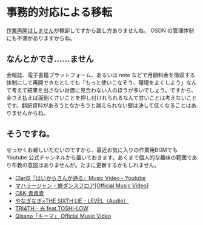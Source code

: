 # 事務的対応による移転

[作業再開はしません](https://thundervox.github.io/blog/2022-09-21-nim-lang-081.html)が棚卸しですから致し方ありませんね。 OSDN の管理体制にも不満がありますからね。　

## なんとかでき……ません

会報誌、電子書籍プラットフォーム、あるいは note などで月額料金を徴収する体制にして再開できたとしても「もっと使いこなそう、環境をよくしよう」なんて考えて結果を出さない対価に見合わない人のほうが多いでしょう。ですから、金さえ払えば面倒くさいことを押し付けれられるなんて甘いことは考えないことです。翻訳資料があろうとなかろうと越えられない壁は決して低くなることはありませんからね。

## そうですね。

せっかくお越しいただいのですから、最近お気に入りの作業用BGMでも Youtube 公式チャンネルから置いておきます。あくまで個人的な趣味の範囲であり布教の意図はありませんが。たまに更新するかもしれません。

* [ClariS『はいからさんが通る』Music Video - Youtube](http://youtube.com/watch?v=kCKEjcFMpYY)
* [マハラージャン - 蝉ダンスフロア[Official Music Video]](http://youtube.com/watch?ｖ=unnhf7gnC1s)
* [C&K-青青青](http://youtube.com/watch?v=VcuD2IhyWCk)
* [やなぎなぎ×THE SIXTH LIE - LEVEL（Audio）](http://youtube.com/watch?v=xFHDC2E4t-M)
* [TRI4TH - 光 feat.TOSHI-LOW](http://youtube.com/watch?v=HzCV3FJHy5k)
* [Qisano「キーマ」 Official Music Video](https://youtu.be/K1NfIhchpNw)

